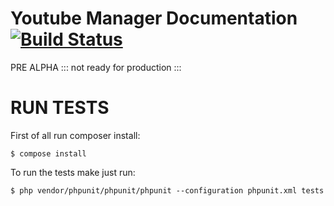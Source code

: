 # Youtube Manager Documentation [![Build Status](https://travis-ci.org/geraldoandradee/youtube-manager.svg?branch=master)](https://travis-ci.org/geraldoandradee/youtube-manager) 

PRE ALPHA ::: not ready for production :::


# RUN TESTS

First of all run composer install:

    $ compose install

To run the tests make just run:

    $ php vendor/phpunit/phpunit/phpunit --configuration phpunit.xml tests
    